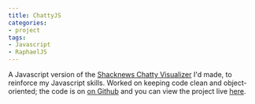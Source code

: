 ```yaml
---
title: ChattyJS
categories:
- project
tags:
- Javascript
- RaphaelJS
---
```


A Javascript version of the [Shacknews Chatty Visualizer](/wp/shacknews-chatty-visualiser/60/) I'd made, to reinforce my Javascript skills. Worked on keeping code clean and object-oriented; the code is on [on Github](www.github.com/crummy/chattyjs) and you can view the project live [here](www.malcolmcrum.com/chattyJS).
